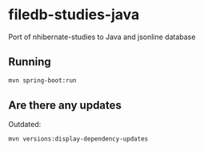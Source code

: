 # filedb-studies-java

Port of nhibernate-studies to Java and jsonline database

## Running

```bash
mvn spring-boot:run
```

## Are there any updates

Outdated:

```bash
mvn versions:display-dependency-updates
```
